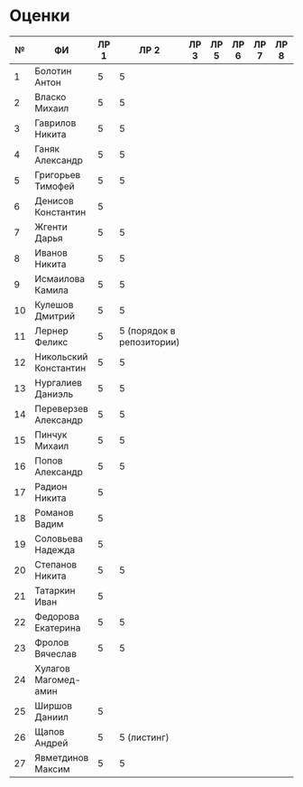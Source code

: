 # Оценки
| №  | ФИ                    | ЛР 1 | ЛР 2 | ЛР 3 | ЛР 5 | ЛР 6 | ЛР 7 | ЛР 8 | ЛР 9 | ЛР 10 | ЛР 11 | ЛР 12 | ЛР 13 | ЛР 14 | ЛР 15 | КП 3 | КП 4 | Зачет |
|----|-----------------------|------|------|------|------|------|------|------|------|-------|-------|-------|-------|-------|-------|------|------|-------|
| 1  | Болотин Антон         |  5   |  5   |      |      |      |      |      |      |       |       |       |       |       |       |      |      |       |
| 2  | Власко Михаил         |  5   |  5   |      |      |      |      |      |      |       |       |       |       |       |       |      |      |       |
| 3  | Гаврилов Никита       |  5   |  5   |      |      |      |      |      |      |       |       |       |       |       |       |      |      |       |
| 4  | Ганяк Александр       |  5   |  5   |      |      |      |      |      |      |       |       |       |       |       |       |      |      |       |
| 5  | Григорьев Тимофей     |  5   |  5   |      |      |      |      |      |      |       |       |       |       |       |       |      |      |       |
| 6  | Денисов Константин    |  5   |      |      |      |      |      |      |      |       |       |       |       |       |       |      |      |       |
| 7  | Жгенти Дарья          |  5   |  5   |      |      |      |      |      |      |       |       |       |       |       |       |      |      |       |
| 8  | Иванов Никита         |  5   |  5   |      |      |      |      |      |      |       |       |       |       |       |       |      |      |       |
| 9  | Исмаилова Камила      |  5   |  5   |      |      |      |      |      |      |       |       |       |       |       |       |      |      |       |
| 10 | Кулешов Дмитрий       |  5   |  5   |      |      |      |      |      |      |       |       |       |       |       |       |      |      |       |
| 11 | Лернер Феликс         |  5   |  5 (порядок в репозитории)  |      |      |      |      |      |      |       |       |       |       |       |       |      |      |       |
| 12 | Никольский Константин |  5   |  5   |      |      |      |      |      |      |       |       |       |       |       |       |      |      |       |
| 13 | Нургалиев  Даниэль    |  5   |  5   |      |      |      |      |      |      |       |       |       |       |       |       |      |      |       |
| 14 | Переверзев Александр  |  5   |  5   |      |      |       |      |      |      |       |       |       |       |       |       |      |      |       |
| 15 | Пинчук Михаил         |  5   |  5   |      |      |      |      |      |      |       |       |       |       |       |       |      |      |       |
| 16 | Попов Александр       |  5   |  5   |      |      |      |      |      |      |       |       |       |       |       |       |      |      |       |
| 17 | Радион Никита         |  5   |      |      |      |      |      |      |      |       |       |       |       |       |       |      |      |       |
| 18 | Романов Вадим         |  5   |      |      |      |      |      |      |      |       |       |       |       |       |       |      |      |       |
| 19 | Соловьева Надежда     |  5   |      |      |      |      |      |      |      |       |       |       |       |       |       |      |      |       |
| 20 | Степанов Никита       |  5   |  5   |      |      |      |      |      |      |       |       |       |       |       |       |      |      |       |
| 21 | Татаркин Иван         |  5   |      |      |      |      |      |      |      |       |       |       |       |       |       |      |      |       |
| 22 | Федорова Екатерина    |  5   |  5   |      |      |      |      |      |      |       |       |       |       |       |       |      |      |       |
| 23 | Фролов Вячеслав       |  5   |  5   |      |      |      |      |      |      |       |       |       |       |       |       |      |      |       |
| 24 | Хулагов Магомед-амин  |      |      |      |      |      |      |      |      |       |       |       |       |       |       |      |      |       |
| 25 | Ширшов Даниил         |  5   |     |      |      |      |      |      |      |       |       |       |       |       |       |      |      |       |
| 26 | Щапов Андрей          |  5   |  5 (листинг)   |      |      |      |      |      |      |       |       |       |       |       |       |      |      |       |
| 27 | Явметдинов Максим     |  5   |  5   |      |      |      |      |      |      |       |       |       |       |       |       |      |      |       |

